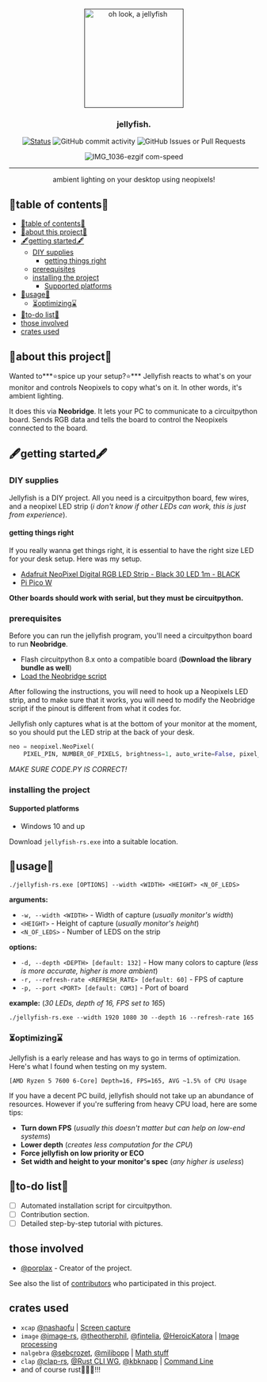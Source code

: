 <p align="center">
  <a href="" rel="noopener">
 <img width=200px height=200px src="https://u.cubeupload.com/ihavecandy/c77jellyfish.png" alt="oh look, a jellyfish"></a>
</p>

<h3 align="center">jellyfish.</h3>

<div align="center">


[![Status](https://img.shields.io/badge/status-active-success.svg)]()
![GitHub commit activity](https://img.shields.io/github/commit-activity/m/porplax/jellyfish-rs?style=for-the-badge)
![GitHub Issues or Pull Requests](https://img.shields.io/github/issues/porplax/jellyfish-rs)

![IMG_1036-ezgif com-speed](https://github.com/porplax/jellyfish-rs/assets/66521670/bfba4df8-9ba1-43da-8313-4a69f154d7dc)
</div>

---

<p align="center"> ambient lighting on your desktop using neopixels!
    <br> 
</p>

## 🪼table of contents🪼

- [🪼table of contents🪼](#table-of-contents)
- [💫about this project💫 ](#about-this-project-)
- [🖋️getting started🖋️ ](#️getting-started️-)
  - [DIY supplies](#diy-supplies)
    - [getting things right](#getting-things-right)
  - [prerequisites](#prerequisites)
  - [installing the project](#installing-the-project)
    - [Supported platforms](#supported-platforms)
- [🚥usage🚥 ](#usage-)
  - [⏳optimizing⌛](#optimizing)
- [📃to-do list📃 ](#to-do-list-)
- [those involved ](#those-involved-)
- [crates used ](#crates-used-)

## 💫about this project💫 <a name = "about"></a>

Wanted to***⭐spice up your setup?⭐*** Jellyfish reacts to what's on your monitor and controls Neopixels to copy what's on it. In other words, it's ambient lighting. 

It does this via **Neobridge**. It lets your PC to communicate to a circuitpython board. Sends RGB data and tells the board to control the Neopixels connected to the board.

## 🖋️getting started🖋️ <a name = "getting started"></a>

### DIY supplies
Jellyfish is a DIY project. All you need is a circuitpython board, few wires, and a neopixel LED strip (*i don't know if other LEDs can work, this is just from experience*).
#### getting things right
If you really wanna get things right, it is essential to have the right size LED for your desk setup. Here was my setup.
- <a href="https://www.adafruit.com/product/2552"> Adafruit NeoPixel Digital RGB LED Strip - Black 30 LED 1m - BLACK </a>
- <a href="https://www.adafruit.com/product/5526">Pi Pico W</a>

**Other boards should work with serial, but they must be circuitpython.**
### prerequisites

Before you can run the jellyfish program, you'll need a circuitpython board to run **Neobridge**. 
- Flash circuitpython 8.x onto a compatible board (**Download the library bundle as well**)
- [Load the Neobridge script](https://github.com/porplax/neobridge)

After following the instructions, you will need to hook up a Neopixels LED strip, and to make sure that it works, you will need to modify the Neobridge script if the pinout is different from what it codes for.

Jellyfish only captures what is at the bottom of your monitor at the moment, so you should put the LED strip at the back of your desk.
```py
neo = neopixel.NeoPixel(
    PIXEL_PIN, NUMBER_OF_PIXELS, brightness=1, auto_write=False, pixel_order=ORDER)
```
*MAKE SURE CODE.PY IS CORRECT!*
### installing the project

#### Supported platforms
- Windows 10 and up

Download `jellyfish-rs.exe` into a suitable location.

## 🚥usage🚥 <a name="usage"></a>
```
./jellyfish-rs.exe [OPTIONS] --width <WIDTH> <HEIGHT> <N_OF_LEDS>
```
**arguments:**
- `-w, --width <WIDTH>` - Width of capture (*usually monitor's width*)
- `<HEIGHT>` - Height of capture (*usually monitor's height*)
- `<N_OF_LEDS>` - Number of LEDS on the strip
  
**options:**
- `-d, --depth <DEPTH> [default: 132]` - How many colors to capture (*less is more accurate, higher is more ambient*)
- `-r, --refresh-rate <REFRESH_RATE> [default: 60]` - FPS of capture
- `-p, --port <PORT> [default: COM3]` - Port of board
  
**example:** (*30 LEDs, depth of 16, FPS set to 165*)
```
./jellyfish-rs.exe --width 1920 1080 30 --depth 16 --refresh-rate 165
```
### ⏳optimizing⌛
Jellyfish is a early release and has ways to go in terms of optimization. Here's what I found when testing on my system.
```
[AMD Ryzen 5 7600 6-Core] Depth=16, FPS=165, AVG ~1.5% of CPU Usage 
```
If you have a decent PC build, jellyfish should not take up an abundance of resources. However if you're suffering from heavy CPU load, here are some tips:
- **Turn down FPS** (*usually this doesn't matter but can help on low-end systems*) 
- **Lower depth** (*creates less computation for the CPU*)
- **Force jellyfish on low priority or ECO** 
- **Set width and height to your monitor's spec** (*any higher is useless*)

## 📃to-do list📃 <a name = "to-do"></a>
- [ ] Automated installation script for circuitpython.
- [ ] Contribution section.
- [ ] Detailed step-by-step tutorial with pictures.

## those involved <a name = "those involved"></a>

- [@porplax](https://github.com/porplax) - Creator of the project.

See also the list of [contributors](https://github.com/porplax/jellyfish-rs/contributors) who participated in this project.

## crates used <a name = "acknowledgement"></a>

- `xcap` [@nashaofu](https://github.com/nashaofu) | [Screen capture](https://crates.io/crates/xcap)
- `image` [@image-rs](https://github.com/image-rs), [@theotherphil](https://github.com/theotherphil), [@fintelia](https://github.com/fintelia), [@HeroicKatora](https://github.com/HeroicKatora) | [Image processing](https://crates.io/crates/image)
- `nalgebra` [@sebcrozet](https://github.com/sebcrozet), [@milibopp](https://github.com/milibopp) | [Math stuff](https://crates.io/crates/nalgebra)
- `clap` [@clap-rs](https://github.com/clap-rs), [@Rust CLI WG](https://github.com/rust-cli), [@kbknapp](https://github.com/kbknapp) | [Command Line](https://crates.io/crates/clap)
- and of course rust🦀🦀🦀!!!
